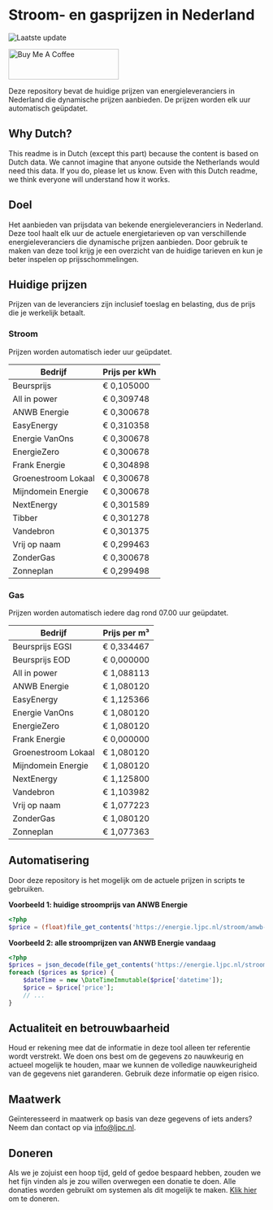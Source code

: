 # Stroom- en gasprijzen in Nederland

![Laatste update](https://img.shields.io/badge/laatste%20update-2023--09--11%2000%3A00%20CET-brightgreen)

<a href="https://www.buymeacoffee.com/Lars-" target="_blank"><img src="https://cdn.buymeacoffee.com/buttons/v2/default-orange.png" alt="Buy Me A Coffee" height="60" style="height: 60px !important;width: 217px !important;" ></a>

Deze repository bevat de huidige prijzen van energieleveranciers in Nederland die dynamische prijzen aanbieden. De prijzen worden elk uur automatisch geüpdatet.

## Why Dutch?

This readme is in Dutch (except this part) because the content is based on Dutch data. We cannot imagine that anyone outside the Netherlands would need this data. If you do, please let us know. Even with this Dutch readme, we think
everyone will understand how it works.

## Doel

Het aanbieden van prijsdata van bekende energieleveranciers in Nederland. Deze tool haalt elk uur de actuele energietarieven op van verschillende energieleveranciers die dynamische prijzen aanbieden. Door gebruik te maken van deze tool
krijg je een overzicht van de huidige tarieven en kun je beter inspelen op prijsschommelingen.

## Huidige prijzen

Prijzen van de leveranciers zijn inclusief toeslag en belasting, dus de prijs die je werkelijk betaalt.

### Stroom

Prijzen worden automatisch ieder uur geüpdatet.

 Bedrijf | Prijs per kWh 
---------|---------------
Beursprijs | € 0,105000
All in power | € 0,309748
ANWB Energie | € 0,300678
EasyEnergy | € 0,310358
Energie VanOns | € 0,300678
EnergieZero | € 0,300678
Frank Energie | € 0,304898
Groenestroom Lokaal | € 0,300678
Mijndomein Energie | € 0,300678
NextEnergy | € 0,301589
Tibber | € 0,301278
Vandebron | € 0,301375
Vrij op naam | € 0,299463
ZonderGas | € 0,300678
Zonneplan | € 0,299498


### Gas

Prijzen worden automatisch iedere dag rond 07.00 uur geüpdatet.

 Bedrijf | Prijs per m³ 
---------|--------------
Beursprijs EGSI | € 0,334467
Beursprijs EOD | € 0,000000
All in power | € 1,088113
ANWB Energie | € 1,080120
EasyEnergy | € 1,125366
Energie VanOns | € 1,080120
EnergieZero | € 1,080120
Frank Energie | € 0,000000
Groenestroom Lokaal | € 1,080120
Mijndomein Energie | € 1,080120
NextEnergy | € 1,125800
Vandebron | € 1,103982
Vrij op naam | € 1,077223
ZonderGas | € 1,080120
Zonneplan | € 1,077363


## Automatisering

Door deze repository is het mogelijk om de actuele prijzen in scripts te gebruiken.

**Voorbeeld 1: huidige stroomprijs van ANWB Energie**

```php
<?php
$price = (float)file_get_contents('https://energie.ljpc.nl/stroom/anwb-energie-nu.txt');

```

**Voorbeeld 2: alle stroomprijzen van ANWB Energie vandaag**

```php
<?php
$prices = json_decode(file_get_contents('https://energie.ljpc.nl/stroom/all-in-power-vandaag.json'),true);
foreach ($prices as $price) {
    $dateTime = new \DateTimeImmutable($price['datetime']);
    $price = $price['price'];
    // ...
}
```

## Actualiteit en betrouwbaarheid

Houd er rekening mee dat de informatie in deze tool alleen ter referentie wordt verstrekt. We doen ons best om de gegevens zo nauwkeurig en actueel mogelijk te houden, maar we kunnen de volledige nauwkeurigheid van de gegevens niet
garanderen. Gebruik deze informatie op eigen risico.

## Maatwerk

Geïnteresseerd in maatwerk op basis van deze gegevens of iets anders? Neem dan contact op
via [info@ljpc.nl](mailto:info@ljpc.nl?subject=Energie%20prijzen).

## Doneren

Als we je zojuist een hoop tijd, geld of gedoe bespaard hebben, zouden we het fijn vinden als je zou willen overwegen een
donatie te doen. Alle donaties worden gebruikt om systemen als dit mogelijk te
maken. [Klik hier](https://www.buymeacoffee.com/Lars-) om te doneren.
